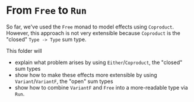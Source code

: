 # From `Free` to `Run`

So far, we've used the `Free` monad to model effects using `Coproduct`. However, this approach is not very extensible because `Coproduct` is the "closed" `Type -> Type` sum type.

This folder will
- explain what problem arises by using `Either`/`Coproduct`, the "closed" sum types
- show how to make these effects more extensible by using `Variant`/`VariantF`, the "open" sum types
- show how to combine `VariantF` and `Free` into a more-readable type via `Run`.
